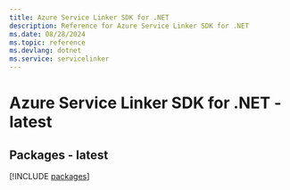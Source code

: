 ```yaml
---
title: Azure Service Linker SDK for .NET
description: Reference for Azure Service Linker SDK for .NET
ms.date: 08/28/2024
ms.topic: reference
ms.devlang: dotnet
ms.service: servicelinker
---
```

# Azure Service Linker SDK for .NET - latest
## Packages - latest
[!INCLUDE [packages](service-linker-index.md)]